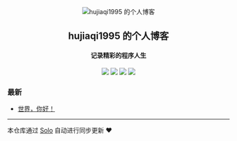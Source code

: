 <p align="center"><img alt="hujiaqi1995 的个人博客" src="https://static.b3log.org/images/brand/solo-32.png"></p><h2 align="center">
hujiaqi1995 的个人博客
</h2>

<h4 align="center">记录精彩的程序人生</h4>
<p align="center"><a title="hujiaqi1995 的个人博客" target="_blank" href="https://github.com/hujiaqi1995/solo-blog"><img src="https://img.shields.io/github/last-commit/hujiaqi1995/solo-blog.svg?style=flat-square&color=FF9900"></a>
<a title="GitHub repo size in bytes" target="_blank" href="https://github.com/hujiaqi1995/solo-blog"><img src="https://img.shields.io/github/repo-size/hujiaqi1995/solo-blog.svg?style=flat-square"></a>
<a title="Solo Version" target="_blank" href="https://github.com/b3log/solo/releases"><img src="https://img.shields.io/badge/solo-3.6.5-f1e05a.svg?style=flat-square&color=blueviolet"></a>
<a title="Hits" target="_blank" href="https://github.com/b3log/hits"><img src="https://hits.b3log.org/hujiaqi1995/solo-blog.svg"></a></p>

### 最新

* [世界，你好！](http://jqhu.top/hello-solo)



---

本仓库通过 [Solo](https://github.com/b3log/solo) 自动进行同步更新 ❤️ 